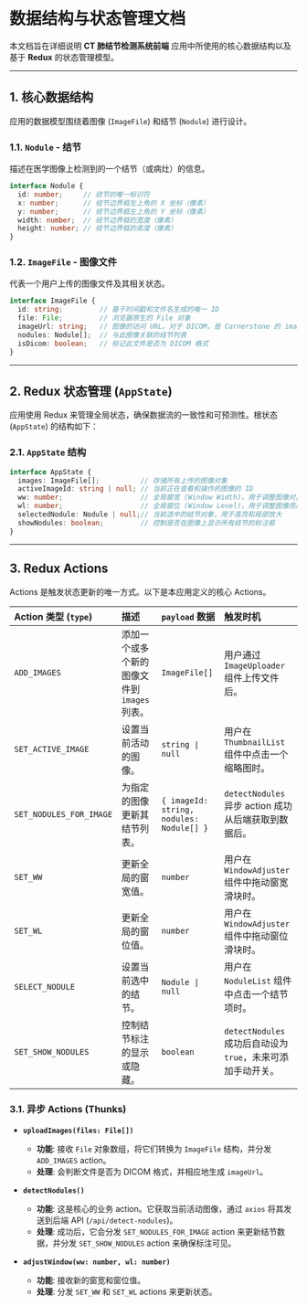 # **数据结构与状态管理文档**

本文档旨在详细说明 **CT 肺结节检测系统前端** 应用中所使用的核心数据结构以及基于 **Redux** 的状态管理模型。

---

## **1. 核心数据结构**

应用的数据模型围绕着图像 (`ImageFile`) 和结节 (`Nodule`) 进行设计。

### **1.1. `Nodule` - 结节**

描述在医学图像上检测到的一个结节（或病灶）的信息。

```typescript
interface Nodule {
  id: number;     // 结节的唯一标识符
  x: number;      // 结节边界框左上角的 X 坐标（像素）
  y: number;      // 结节边界框左上角的 Y 坐标（像素）
  width: number;  // 结节边界框的宽度（像素）
  height: number; // 结节边界框的高度（像素）
}
```

### **1.2. `ImageFile` - 图像文件**

代表一个用户上传的图像文件及其相关状态。

```typescript
interface ImageFile {
  id: string;         // 基于时间戳和文件名生成的唯一 ID
  file: File;         // 浏览器原生的 File 对象
  imageUrl: string;   // 图像的访问 URL。对于 DICOM，是 Cornerstone 的 imageId；对于其他格式，是 Object URL
  nodules: Nodule[];  // 与此图像关联的结节列表
  isDicom: boolean;   // 标记此文件是否为 DICOM 格式
}
```

---

## **2. Redux 状态管理 (`AppState`)**

应用使用 Redux 来管理全局状态，确保数据流的一致性和可预测性。根状态 (`AppState`) 的结构如下：

### **2.1. `AppState` 结构**

```typescript
interface AppState {
  images: ImageFile[];          // 存储所有上传的图像对象
  activeImageId: string | null; // 当前正在查看和操作的图像的 ID
  ww: number;                   // 全局窗宽 (Window Width)，用于调整图像对比度
  wl: number;                   // 全局窗位 (Window Level)，用于调整图像亮度
  selectedNodule: Nodule | null;// 当前选中的结节对象，用于高亮和局部放大
  showNodules: boolean;         // 控制是否在图像上显示所有结节的标注框
}
```

---

## **3. Redux Actions**

Actions 是触发状态更新的唯一方式。以下是本应用定义的核心 Actions。

| Action 类型 (`type`) | 描述 | `payload` 数据 | 触发时机 |
| :--- | :--- | :--- | :--- |
| `ADD_IMAGES` | 添加一个或多个新的图像文件到 `images` 列表。 | `ImageFile[]` | 用户通过 `ImageUploader` 组件上传文件后。 |
| `SET_ACTIVE_IMAGE` | 设置当前活动的图像。 | `string \| null` | 用户在 `ThumbnailList` 组件中点击一个缩略图时。 |
| `SET_NODULES_FOR_IMAGE` | 为指定的图像更新其结节列表。 | `{ imageId: string, nodules: Nodule[] }` | `detectNodules` 异步 action 成功从后端获取到数据后。 |
| `SET_WW` | 更新全局的窗宽值。 | `number` | 用户在 `WindowAdjuster` 组件中拖动窗宽滑块时。 |
| `SET_WL` | 更新全局的窗位值。 | `number` | 用户在 `WindowAdjuster` 组件中拖动窗位滑块时。 |
| `SELECT_NODULE` | 设置当前选中的结节。 | `Nodule \| null` | 用户在 `NoduleList` 组件中点击一个结节项时。 |
| `SET_SHOW_NODULES` | 控制结节标注的显示或隐藏。 | `boolean` | `detectNodules` 成功后自动设为 `true`，未来可添加手动开关。 |

### **3.1. 异步 Actions (Thunks)**

-   **`uploadImages(files: File[])`**
    -   **功能**: 接收 `File` 对象数组，将它们转换为 `ImageFile` 结构，并分发 `ADD_IMAGES` action。
    -   **处理**: 会判断文件是否为 DICOM 格式，并相应地生成 `imageUrl`。

-   **`detectNodules()`**
    -   **功能**: 这是核心的业务 action。它获取当前活动图像，通过 `axios` 将其发送到后端 API (`/api/detect-nodules`)。
    -   **处理**: 成功后，它会分发 `SET_NODULES_FOR_IMAGE` action 来更新结节数据，并分发 `SET_SHOW_NODULES` action 来确保标注可见。

-   **`adjustWindow(ww: number, wl: number)`**
    -   **功能**: 接收新的窗宽和窗位值。
    -   **处理**: 分发 `SET_WW` 和 `SET_WL` actions 来更新状态。